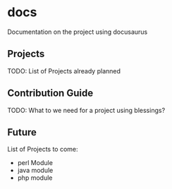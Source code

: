 # docs
Documentation on the project using docusaurus

## Projects

TODO: List of Projects already planned

## Contribution Guide

TODO: What to we need for a project using blessings?

## Future

List of Projects to come:

- perl Module
- java module
- php module


